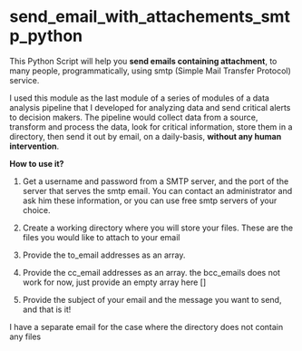 # send_email_with_attachements_smtp_python
This Python Script will help you <b>send emails containing attachment</b>, to many people, programmatically, using smtp (Simple Mail Transfer Protocol) service.

I used this module as the last module of a series of modules of a data analysis pipeline that I developed for analyzing data and send critical alerts to decision makers. The pipeline would collect data from a source, transform and process the data, look for critical information, store them in a directory, then send it out by email, on a daily-basis, <b>without any human intervention</b>.

<b> How to use it?</b>

1. Get a username and password from a SMTP server, and the port of the server that serves the smtp email. You can contact an administrator and ask him these information, or you can use free smtp servers of your choice.

2. Create a working directory where you will store your files. These are the files you would like to attach to your email

3. Provide the to_email addresses as an array. 

4. Provide the cc_email addresses as an array. the bcc_emails does not work for now, just provide an empty array here []

5. Provide the subject of your email and the message you want to send, and that is it!

I have a separate email for the case where the directory does not contain any files




